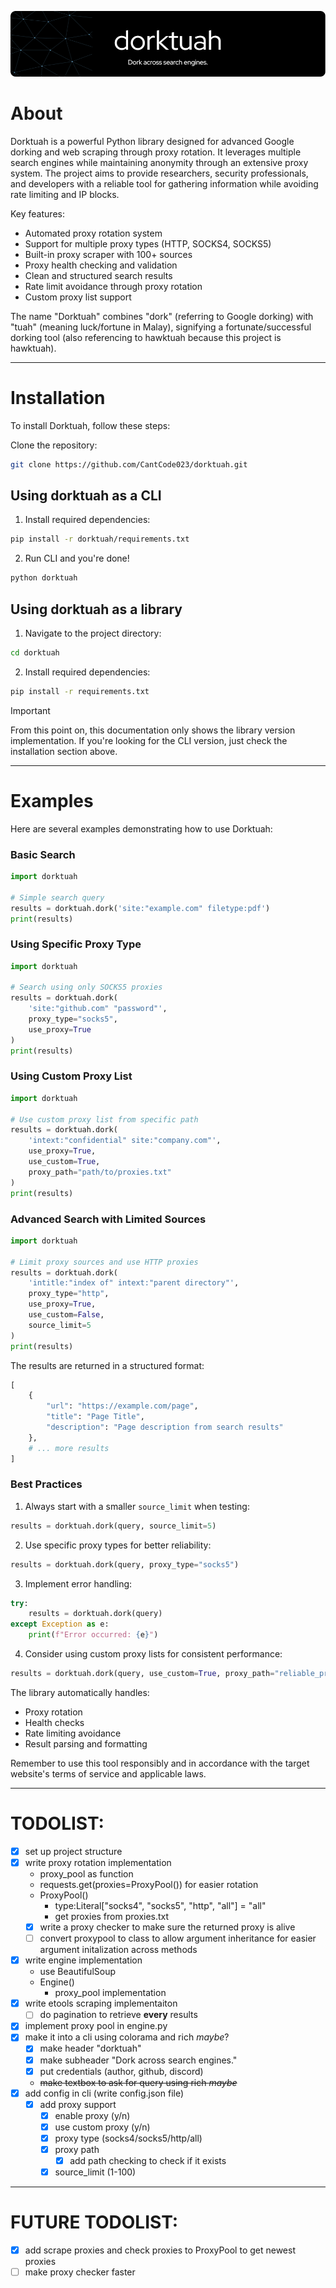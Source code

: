 ![Header](./assets/header.png)

# About

Dorktuah is a powerful Python library designed for advanced Google dorking and web scraping through proxy rotation. It leverages multiple search engines while maintaining anonymity through an extensive proxy system. The project aims to provide researchers, security professionals, and developers with a reliable tool for gathering information while avoiding rate limiting and IP blocks.

Key features:
- Automated proxy rotation system
- Support for multiple proxy types (HTTP, SOCKS4, SOCKS5)
- Built-in proxy scraper with 100+ sources
- Proxy health checking and validation
- Clean and structured search results
- Rate limit avoidance through proxy rotation
- Custom proxy list support

The name "Dorktuah" combines "dork" (referring to Google dorking) with "tuah" (meaning luck/fortune in Malay), signifying a fortunate/successful dorking tool (also referencing to hawktuah because this project is hawktuah).

---

# Installation

To install Dorktuah, follow these steps:

Clone the repository:
```bash
git clone https://github.com/CantCode023/dorktuah.git
```

## Using dorktuah as a CLI

1. Install required dependencies:
```bash
pip install -r dorktuah/requirements.txt
```

2. Run CLI and you're done!
```bash
python dorktuah
```

## Using dorktuah as a library

1. Navigate to the project directory:
```bash
cd dorktuah
```

2. Install required dependencies:
```bash
pip install -r requirements.txt
```

> [!IMPORTANT]
> From this point on, this documentation only shows the library version implementation. If you're looking for the CLI version, just check the installation section above.

---

# Examples 

Here are several examples demonstrating how to use Dorktuah:

### Basic Search
```python
import dorktuah

# Simple search query
results = dorktuah.dork('site:"example.com" filetype:pdf')
print(results)
```

### Using Specific Proxy Type
```python
import dorktuah

# Search using only SOCKS5 proxies
results = dorktuah.dork(
    'site:"github.com" "password"',
    proxy_type="socks5",
    use_proxy=True
)
print(results)
```

### Using Custom Proxy List
```python
import dorktuah

# Use custom proxy list from specific path
results = dorktuah.dork(
    'intext:"confidential" site:"company.com"',
    use_proxy=True,
    use_custom=True,
    proxy_path="path/to/proxies.txt"
)
print(results)
```

### Advanced Search with Limited Sources
```python
import dorktuah

# Limit proxy sources and use HTTP proxies
results = dorktuah.dork(
    'intitle:"index of" intext:"parent directory"',
    proxy_type="http",
    use_proxy=True,
    use_custom=False,
    source_limit=5
)
print(results)
```

The results are returned in a structured format:
```python
[
    {
        "url": "https://example.com/page",
        "title": "Page Title",
        "description": "Page description from search results"
    },
    # ... more results
]
```

### Best Practices

1. Always start with a smaller `source_limit` when testing:
```python
results = dorktuah.dork(query, source_limit=5)
```

2. Use specific proxy types for better reliability:
```python
results = dorktuah.dork(query, proxy_type="socks5")
```

3. Implement error handling:
```python
try:
    results = dorktuah.dork(query)
except Exception as e:
    print(f"Error occurred: {e}")
```

4. Consider using custom proxy lists for consistent performance:
```python
results = dorktuah.dork(query, use_custom=True, proxy_path="reliable_proxies.txt")
```

The library automatically handles:
- Proxy rotation
- Health checks
- Rate limiting avoidance
- Result parsing and formatting

Remember to use this tool responsibly and in accordance with the target website's terms of service and applicable laws.

---

# TODOLIST:

- [x] set up project structure
- [x] write proxy rotation implementation
  - proxy_pool as function
  - requests.get(proxies=ProxyPool()) for easier rotation
  - ProxyPool()
    - type:Literal["socks4", "socks5", "http", "all"] = "all"
    - get proxies from proxies.txt
  - [x] write a proxy checker to make sure the returned proxy is alive
  - [ ] convert proxypool to class to allow argument inheritance for easier argument initalization across methods
- [x] write engine implementation
  - use BeautifulSoup
  - Engine()
    - proxy_pool implementation
- [x] write etools scraping implementaiton
  - [ ] do pagination to retrieve **every** results
- [x] implement proxy pool in engine.py
- [x] make it into a cli using colorama and rich _maybe_?
  - [x] make header "dorktuah"
  - [x] make subheader "Dork across search engines."
  - [x] put credentials (author, github, discord)
  - ~~make textbox to ask for query using rich _maybe_~~
- [x] add config in cli (write config.json file)
  - [x] add proxy support
    - [x] enable proxy (y/n)
    - [x] use custom proxy (y/n)
    - [x] proxy type (socks4/socks5/http/all)
    - [x] proxy path
      - [x] add path checking to check if it exists
    - [x] source_limit (1-100)

---

# FUTURE TODOLIST:

- [x] add scrape proxies and check proxies to ProxyPool to get newest proxies
- [ ] make proxy checker faster